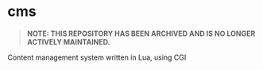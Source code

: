 # cms

> **NOTE: THIS REPOSITORY HAS BEEN ARCHIVED AND IS NO LONGER ACTIVELY MAINTAINED.**

Content management system written in Lua, using CGI

